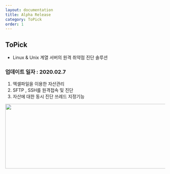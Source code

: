 ```yaml
---
layout: documentation
title: Alpha Release
category: ToPick
order: 1
---
```


## ToPick
 - Linux & Unix 계열 서버의 원격 취약점 진단 솔루션

### 업데이트 일자 : 2020.02.7
  1. 엑셀파일을 이용한 자산관리
  2. SFTP , SSH를 원격접속 및 진단
  3. 자산에 대한 동시 진단 쓰레드 지정기능
  
  <img src="../../assets/images/topick/topick_alpha.gif" width="644px" height="204px"/> 